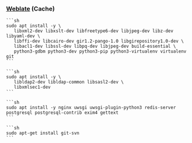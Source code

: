 ### [Weblate](https://weblate.org) (Cache)

````{tab} Ubuntu 22 ARM [^1]
```sh
sudo apt install -y \
   libxml2-dev libxslt-dev libfreetype6-dev libjpeg-dev libz-dev libyaml-dev \
   libffi-dev libcairo-dev gir1.2-pango-1.0 libgirepository1.0-dev \
   libacl1-dev libssl-dev libpq-dev libjpeg-dev build-essential \
   python3-gdbm python3-dev python3-pip python3-virtualenv virtualenv git
```

```sh
sudo apt install -y \
   libldap2-dev libldap-common libsasl2-dev \
   libxmlsec1-dev
```

```sh
sudo apt install -y nginx uwsgi uwsgi-plugin-python3 redis-server postgresql postgresql-contrib exim4 gettext
```

```sh
sudo apt-get install git-svn
```
````

[^1]: [Installing on Debian and Ubuntu](https://docs.weblate.org/en/latest/admin/install/venv-debian.html)
[^2]: [Mercurial](https://docs.weblate.org/en/latest/vcs.html#vcs-mercurial)
[^3]: [Gerrit](https://docs.weblate.org/en/latest/vcs.html#vcs-gerrit)